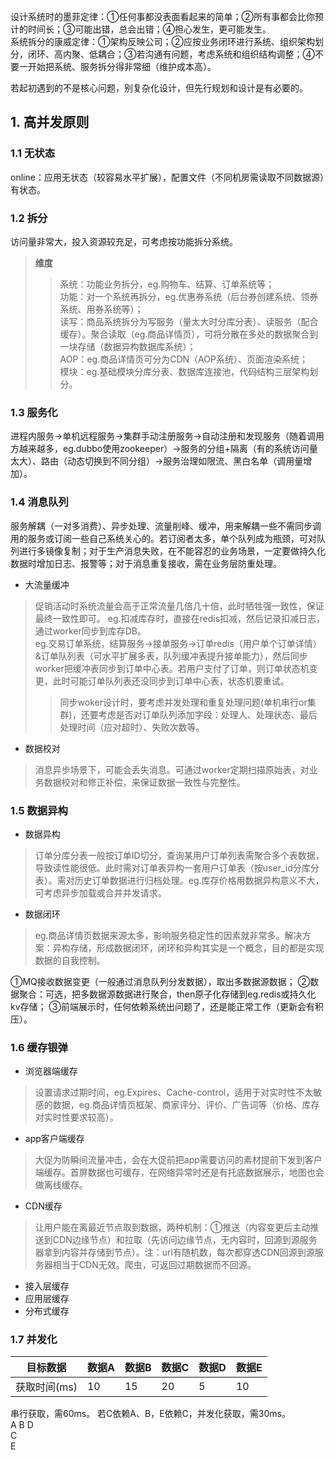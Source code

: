 设计系统时的墨菲定律：①任何事都没表面看起来的简单；②所有事都会比你预计的时间长；③可能出错，总会出错；④担心发生，更可能发生。  
系统拆分的康威定律：①架构反映公司；②应按业务闭环进行系统、组织架构划分，闭环、高内聚、低耦合；③若沟通有问题，考虑系统和组织结构调整；④不要一开始把系统、服务拆分得非常细（维护成本高）。

若起初遇到的不是核心问题，别复杂化设计，但先行规划和设计是有必要的。

## 1. 高并发原则

### 1.1 无状态
online：应用无状态（较容易水平扩展），配置文件（不同机房需读取不同数据源）有状态。

### 1.2 拆分
访问量非常大，投入资源较充足，可考虑按功能拆分系统。
>**维度**
>>系统：功能业务拆分，eg.购物车、结算、订单系统等；  
功能：对一个系统再拆分，eg.优惠券系统（后台券创建系统、领券系统、用券系统等）；  
读写：商品系统拆分为写服务（量太大时分库分表）、读服务（配合缓存）。聚合读取（eg.商品详情页），可将分散在多处的数据聚合到一块存储（数据异构数据库系统）；  
AOP：eg.商品详情页可分为CDN（AOP系统）、页面渲染系统；  
模块：eg.基础模块分库分表、数据库连接池，代码结构三层架构划分。

### 1.3 服务化
进程内服务->单机远程服务->集群手动注册服务->自动注册和发现服务（随着调用方越来越多，eg.dubbo使用zookeeper）->服务的分组+隔离（有的系统访问量太大）、路由（动态切换到不同分组）->服务治理如限流、黑白名单（调用量增加）。

### 1.4 消息队列
服务解耦（一对多消费）、异步处理、流量削峰、缓冲，用来解耦一些不需同步调用的服务或订阅一些自己系统关心的。若订阅者太多，单个队列成为瓶颈，可对队列进行多镜像复制；对于生产消息失败，在不能容忍的业务场景，一定要做持久化数据时增加日志、报警等；对于消息重复接收，需在业务层防重处理。
- 大流量缓冲
>促销活动时系统流量会高于正常流量几倍几十倍，此时牺牲强一致性，保证最终一致性即可。
eg.扣减库存时，直接在redis扣减，然后记录扣减日志，通过worker同步到库存DB。  
eg.交易订单系统，结算服务->接单服务->订单redis（用户单个订单详情）&订单队列表（可水平扩展多表，队列缓冲表提升接单能力），然后同步worker把缓冲表同步到订单中心表。若用户支付了订单，则订单状态机变更，此时可能订单队列表还没同步到订单中心表，状态机要重试。
>>同步woker设计时，要考虑并发处理和重复处理问题(单机串行or集群)，还要考虑是否对订单队列添加字段：处理人、处理状态、最后处理时间（应对超时）、失败次数等。
- 数据校对
>消息异步场景下，可能会丢失消息。可通过worker定期扫描原始表，对业务数据校对和修正补偿，来保证数据一致性与完整性。

### 1.5 数据异构
- 数据异构
>订单分库分表一般按订单ID切分，查询某用户订单列表需聚合多个表数据，导致读性能很低。此时需对订单表异构一套用户订单表（按user_id分库分表）。需对历史订单数据进行归档处理。eg.库存价格用数据异构意义不大，可考虑异步加载或合并并发请求。
- 数据闭环
>eg.商品详情页数据来源太多，影响服务稳定性的因素就非常多。解决方案：异构存储，形成数据闭环，闭环和异构其实是一个概念，目的都是实现数据的自我控制。

①MQ接收数据变更（一般通过消息队列分发数据），取出多数据源数据；
②数据聚合：可选，把多数据源数据进行聚合，then原子化存储到eg.redis或持久化kv存储；
③前端展示时，任何依赖系统出问题了，还是能正常工作（更新会有积压）。

### 1.6 缓存银弹
- 浏览器端缓存
>设置请求过期时间，eg.Expires、Cache-control，适用于对实时性不太敏感的数据，eg.商品详情页框架、商家评分、评价、广告词等（价格、库存对实时性要求较高）。

- app客户端缓存
>大促为防瞬间流量冲击，会在大促前把app需要访问的素材提前下发到客户端缓存。首屏数据也可缓存，在网络异常时还是有托底数据展示，地图也会做离线缓存。

- CDN缓存
>让用户能在离最近节点取到数据，两种机制：①推送（内容变更后主动推送到CDN边缘节点）和拉取（先访问边缘节点，无内容时，回源到源服务器拿到内容并存储到节点）。注：url有随机数，每次都穿透CDN回源到源服务器相当于CDN无效。爬虫，可返回过期数据而不回源。

- 接入层缓存
- 应用层缓存
- 分布式缓存

### 1.7 并发化

目标数据 | 数据A|数据B|数据C|数据D|数据E
---|---|---|---|---|---
获取时间(ms) | 10|15|20|5|10

串行获取，需60ms。
若C依赖A、B，E依赖C，并发化获取，需30ms。  
A B D  
C  
E  

